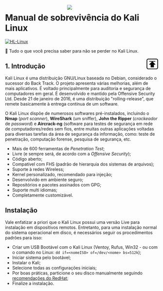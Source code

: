 <!-- LOGO DIREITO -->
<a href="#"><img width="300px" src="http://4.bp.blogspot.com/-A9YK7Y9TX0g/VqPVd5zs6CI/AAAAAAAAQpo/XSHoKxXb8vA/s1600/kali_linux.png" align="right" /></a>

# Manual de sobrevivência do Kali Linux

<p align="left">
  <a href="https://github.com/JonathanTSilva/HL-Linux">
    <img src="https://img.shields.io/static/v1?label=HomeLab&message=Linux&color=orange&logo=linux&logoColor=white&labelColor=grey&style=flat" alt="HL-Linux">
  </a>
</p>

🐉 Tudo o que você precisa saber para não se perder no Kali Linux.

<!-- SUMÁRIO -->


<!-- VOLTAR AO INÍCIO -->
<a href="#"><img width="40px" src="https://github.com/JonathanTSilva/JonathanTSilva/blob/main/Images/back-to-top.png" align="right" /></a>

## 1. Introdução

Kali Linux é uma distribuição GNU/Linux baseada no Debian, considerado o sucessor do Back Track. O projeto apresenta várias melhorias, além de mais aplicativos. É voltado principalmente para auditoria e segurança de computadores em geral. É desenvolvido e mantido pela Offensive Security Ltd. Desde 21 de janeiro de 2016, é uma distribuição "rolling-release", que remete basicamente à entrega contínua de um software.

O Kali Linux dispõe de numerosos softwares pré-instalados, incluindo o **Nmap** (*port scanner*), **WireShark** (um sniffer), **John the Ripper** (*crackeador* de *password*) e **Aircrack-ng** (software para testes de segurança em rede de computadores/redes sem fios, entre muitas outras aplicações voltadas para diversas tarefas da área de segurança da informação, como: teste de penetração, computação forense, pesquisa de segurança, etc.

- Mais de 600 ferramentas de *Penetration Test*;
- Livre (e sempre será, de acordo com a *Offensive Security*);
- Código aberto;
- Compatível com FHS (padrão de hierarquia dos sistemas de arquivos);
- Suporte à redes Wireless;
- Kernel personalizado, recomendado para injeção;
- Desenvolvido em ambiente seguro;
- Repositórios e pacotes assinados com GPG;
- Suporte multi idiomas;
- Completamente customizável.

## Instalação

Vale enfatizar a priori que o Kali Linux possui uma versão Live para instalação em dispositivos remotos. Entretanto, para uma instalação normal do sistema operacional em disco, é necessários seguir os procedimentos padrões para isso:

- Criar um USB Bootável com o Kali Linux (Ventoy, Rufus, Win32 - ou com o comando no Linux: `dd if=<nomeISO> of=/dev/<nome> bs=512k`);
- Iniciar sistema pelo bootável;
- Instalar o Kali;
- Selecione todas as configurações iniciais;
- Por boas práticas, particione o seu disco manualmente seguindo [recomendações do RedHat][1];
- Finalize a instalação.

<!-- MARKDOWN LINKS -->
<!-- SITES -->
[1]: https://access.redhat.com/documentation/en-us/red_hat_enterprise_linux/6/html/installation_guide/s2-diskpartrecommend-x86

<!-- IMAGES -->